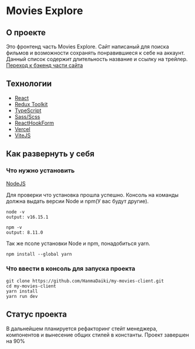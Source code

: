# Movies Explore

## О проекте

Это фронтенд часть Movies Explore. Сайт написаный для поиска фильмов и возможности сохранять понравившиеся к себе на аккаунт. Данный список содержит длительность название и ссылку на трейлер.
[Переход к бэкенд части сайта](https://github.com/HanmaDaiki/my-movies-api) 

## Технологии

- [React](https://react.dev/)
- [Redux Toolkit](https://redux-toolkit.js.org/)
- [TypeScript](https://www.typescriptlang.org/)
- [Sass/Scss](https://sass-scss.ru/)
- [ReactHookForm](https://react-hook-form.com/)
- [Vercel](https://vercel.com/)
- [ViteJS](https://vitejs.dev/)

## Как развернуть у себя

### Что нужно установить

[NodeJS](https://nodejs.org/en)

Для проверки что установка прошла успешно. Консоль на команды должна выдать версии Node и npm(У вас будут другие).
```
node -v
output: v16.15.1

npm -v
output: 8.11.0
```

Так же псоле установки Node и npm, понадобиться yarn.
```
npm install --global yarn
```

### Что ввести в консоль для запуска проекта

```
git clone https://github.com/HanmaDaiki/my-movies-client.git
cd my-movies-client
yarn install
yarn run dev
```

## Статус проекта

В дальнейшем планируется рефакторинг стейт менеджера, компонентов и вынесение общих стилей в константы.
Проект завершен на 90%
